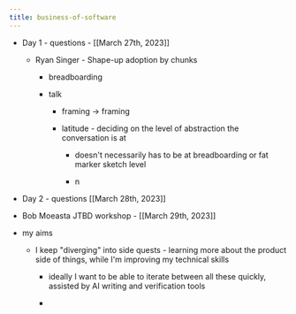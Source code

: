```yaml
---
title: business-of-software
---
```


- Day 1 - questions - [[March 27th, 2023]]
	 - Ryan Singer - Shape-up adoption by chunks
		 - breadboarding

		 - talk
			 - framing -> framing

			 - latitude - deciding on the level of abstraction the conversation is at
				 - doesn't necessarily has to be at breadboarding or fat marker sketch level

				 - n

- Day 2 - questions [[March 28th, 2023]]

- Bob Moeasta JTBD workshop - [[March 29th, 2023]]

- my aims
	 - I keep "diverging" into side quests - learning more about the product side of things, while I'm improving my technical skills
		 - ideally I want to be able to iterate between all these quickly, assisted by AI writing and verification tools

		 - 
